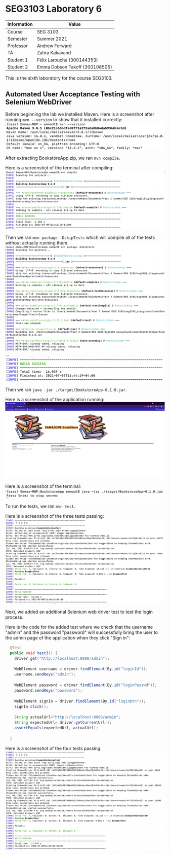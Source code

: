 # SEG3103 Laboratory 6

| Information | Value |
| --- | --- |
| Course | SEG 3103 |
| Semester | Summer 2021 |
| Professor | Andrew Forward |
| TA | Zahra Kakavand |
| Student 1 | Félix Larouche (300144353) |
| Student 2 | Emma Dobson Takoff (300108505) |

This is the sixth laboratory for the course SEG3103.

## Automated User Acceptance Testing with Selenium WebDriver

Before beginning the lab we installed Maven. Here is a screenshot after running `mvn --version` to show that it installed correctly:
![Maven version](assets/version.png)

After extracting BookstoreApp.zip, we ran `mvn compile`.

Here is a screenshot of the terminal after compiling:
![Compiled](assets/compile.png)

Then we ran `mvn package -DskipTests` which will compile all of the tests without actually running them.
![Skip tests](assets/skip-tests.png)
...
![Skip tests 2](assets/skip-tests2.png)


Then we ran `java -jar ./target/BookstoreApp-0.1.0.jar`. 

Here is a screenshot of the application running:
![App running](assets/AppRunning.png)

Here is a screenshot of the terminal:
![Run](assets/run-app.png)


To run the tests, we ran `mvn test`.

Here is a screenshot of the three tests passing:
![Tests passing](assets/tests-pass.png)

Next, we added an additional Selenium web driver test to test the login process.

Here is the code for the added test where we check that the username "admin" and the password "password" will successfully bring the user to the admin page of the application when they click "Sign in":
```java
  @Test
  public void test3() {
    driver.get("http://localhost:8080/admin");

    WebElement username = driver.findElement(By.id("loginId"));
    username.sendKeys("admin");

    WebElement password = driver.findElement(By.id("loginPasswd"));
    password.sendKeys("password");

    WebElement signIn = driver.findElement(By.id("loginBtn"));
    signIn.click();

    String actualUrl="http://localhost:8080/admin";
    String expectedUrl= driver.getCurrentUrl();
    assertEquals(expectedUrl, actualUrl);

  }
```

Here is a screenshot of the four tests passing:
![Additional assets passing](assets/tests-pass-2.png)